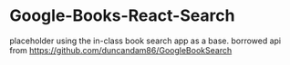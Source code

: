# Google-Books-React-Search
placeholder
using the in-class book search app as a base.
borrowed api from https://github.com/duncandam86/GoogleBookSearch

